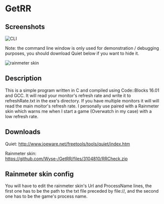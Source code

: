 # GetRR

## Screenshots
![CLI](https://user-images.githubusercontent.com/5454041/56526957-3e159600-654d-11e9-9de0-a684c7ee1143.PNG)

Note: the command line window is only used for demonstration / debugging purposes, you should download Quiet below if you want to hide it.

![rainmeter skin](https://user-images.githubusercontent.com/5454041/56528713-ea587c00-654f-11e9-8588-316cffd9bb60.PNG)
## Description
This is a simple program written in C and compiled using Code::Blocks 16.01 and GCC. It will read your monitor's refresh rate and write it to refreshRate.txt in the exe's directory. If you have multiple monitors it will will read the main moitor's refresh rate. I personally use paired with a Rainmeter skin which warns me when I start a game (Overwatch in my case) with a low refresh rate.
## Downloads
Quiet: http://www.joeware.net/freetools/tools/quiet/index.htm

Rainmeter skin: https://github.com/Wyse-/GetRR/files/3104810/RRCheck.zip
## Rainmeter skin config
You will have to edit the rainmeter skin's Url and ProcessName lines, the first one has to be the path to the txt file preceded by file://, and the second one has to be the game's process name.

